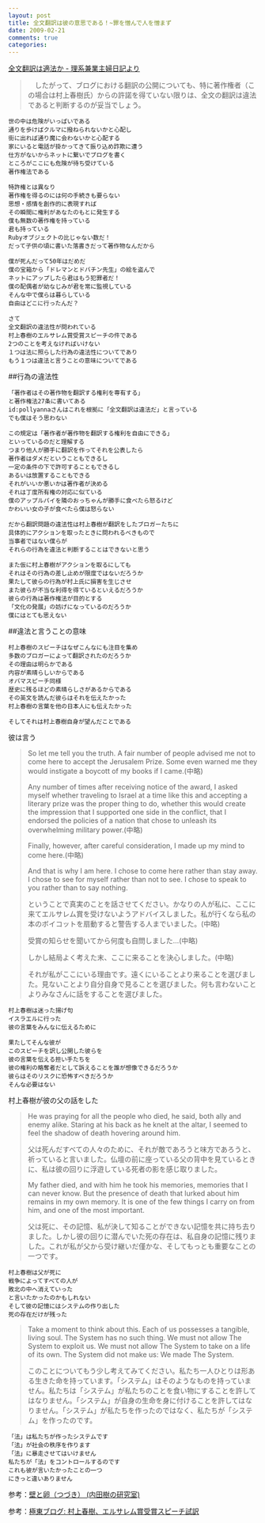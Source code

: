 ```yaml
---
layout: post
title: 全文翻訳は彼の意思である！~罪を憎んで人を憎まず
date: 2009-02-21
comments: true
categories:
---
```



[全文翻訳は適法か - 理系兼業主婦日記より](http://d.hatena.ne.jp/pollyanna/20090220/p1)
 
> 　したがって、ブログにおける翻訳の公開についても、特に著作権者（この場合は村上春樹氏）からの許諾を得ていない限りは、全文の翻訳は違法であると判断するのが妥当でしょう。


    世の中は危険がいっぱいである
    通りを歩けばクルマに撥ねられないかと心配し
    街に出れば通り魔に会わないかと心配する
    家にいると電話が掛かってきて振り込め詐欺に遭う
    仕方がないからネットに繋いでブログを書く
    ところがここにも危険が待ち受けている
    著作権法である
    
    特許権とは異なり
    著作権を得るのには何の手続きも要らない
    思想・感情を創作的に表現すれば
    その瞬間に権利があなたのもとに発生する
    僕も無数の著作権を持っている
    君も持っている
    Rubyオブジェクトの比じゃない数だ！
    だって子供の頃に書いた落書きだって著作物なんだから
    
    僕が死んだって50年はだめだ
    僕の宝箱から「ドレマンとドバチン先生」の絵を盗んで
    ネットにアップしたら君はもう犯罪者だ！
    僕の配偶者が幼なじみが君を常に監視している
    そんな中で僕らは暮らしている
    自由はどこに行ったんだ？
    
    さて
    全文翻訳の違法性が問われている
    村上春樹のエルサレム賞受賞スピーチの件である
    2つのことを考えなければいけない
    １つは法に照らした行為の違法性についてであり
    もう１つは違法と言うことの意味についてである

##行為の違法性

    「著作者はその著作物を翻訳する権利を専有する」
    と著作権法27条に書いてある
    id:pollyannaさんはこれを根拠に「全文翻訳は違法だ」と言っている
    でも僕はそう思わない
    
    この規定は「著作者が著作物を翻訳する権利を自由にできる」
    といっているのだと理解する
    つまり他人が勝手に翻訳を作ってそれを公表したら
    著作者はダメだということもできるし
    一定の条件の下で許可することもできるし
    あるいは放置することもできる
    それがいいか悪いかは著作者が決める
    それは丁度所有権の対応に似ている
    僕のアップルパイを隣のおっちゃんが勝手に食べたら怒るけど
    かわいい女の子が食べたら僕は怒らない
    
    だから翻訳問題の違法性は村上春樹が翻訳をしたブロガーたちに
    具体的にアクションを取ったときに問われるべきもので
    当事者ではない僕らが
    それらの行為を違法と判断することはできないと思う
    
    また仮に村上春樹がアクションを取るにしても
    それはその行為の差し止めが限度ではないだろうか
    果たして彼らの行為が村上氏に損害を生じさせ
    また彼らが不当な利得を得ているといえるだろうか
    彼らの行為は著作権法が目的とする
    「文化の発展」の妨げになっているのだろうか
    僕にはとても思えない

##違法と言うことの意味

    村上春樹のスピーチはなぜこんなにも注目を集め
    多数のブロガーによって翻訳されたのだろうか
    その理由は明らかである
    内容が素晴らしいからである
    オバマスピーチ同様
    歴史に残るほどの素晴らしさがあるからである
    その英文を読んだ彼らはそれを伝えたかった
    村上春樹の言葉を他の日本人にも伝えたかった
    
    そしてそれは村上春樹自身が望んだことである
    
彼は言う

> So let me tell you the truth. A fair number of people advised me not to come here to accept the Jerusalem Prize. Some even warned me they would instigate a boycott of my books if I came.(中略)
>
> Any number of times after receiving notice of the award, I asked myself whether traveling to Israel at a time like this and accepting a literary prize was the proper thing to do, whether this would create the impression that I supported one side in the conflict, that I endorsed the policies of a nation that chose to unleash its overwhelming military power.(中略) 
>
> Finally, however, after careful consideration, I made up my mind to come here.(中略) 
>
> And that is why I am here. I chose to come here rather than stay away. I chose to see for myself rather than not to see. I chose to speak to you rather than to say nothing.
>
> ということで真実のことを話させてください。かなりの人が私に、ここに来てエルサレム賞を受けないようアドバイスしました。私が行くなら私の本のボイコットを扇動すると警告する人までいました。(中略)
>
> 受賞の知らせを聞いてから何度も自問しました…(中略)
>
> しかし結局よく考えた末、ここに来ることを決心しました。(中略)
>
> それが私がここにいる理由です。遠くにいることより来ることを選びました。見ないことより自分自身で見ることを選びました。何も言わないことよりみなさんに話をすることを選びました。


    村上春樹は迷った揚げ句
    イスラエルに行った
    彼の言葉をみんなに伝えるために
    
    果たしてそんな彼が
    このスピーチを訳し公開した彼らを
    彼の言葉を伝える担い手たちを
    彼の権利の略奪者だとして訴えることを誰が想像できるだろうか
    彼らはそのリスクに恐怖すべきだろうか
    そんな必要はない

村上春樹が彼の父の話をした
 
> He was praying for all the people who died, he said, both ally and enemy alike. Staring at his back as he knelt at the altar, I seemed to feel the shadow of death hovering around him.
>
> 父は死んだすべての人々のために、それが敵であろうと味方であろうと、祈っていると言いました。仏壇の前に座っている父の背中を見ているときに、私は彼の回りに浮遊している死者の影を感じ取りました。
> 
> My father died, and with him he took his memories, memories that I can never know. But the presence of death that lurked about him remains in my own memory. It is one of the few things I carry on from him, and one of the most important.
>
> 父は死に、その記憶、私が決して知ることができない記憶を共に持ち去りました。しかし彼の回りに潜んでいた死の存在は、私自身の記憶に残りました。これが私が父から受け継いだ僅かな、そしてもっとも重要なことの一つです。


    村上春樹は父が死に
    戦争によってすべての人が
    敗北の中へ消えていった
    と言いたかったのかもしれない
    そして彼の記憶にはシステムの作り出した
    死の存在だけが残った
 
> Take a moment to think about this. Each of us possesses a tangible, living soul. The System has no such thing. We must not allow The System to exploit us. We must not allow The System to take on a life of its own. The System did not make us: We made The System.
>
> このことについてもう少し考えてみてください。私たち一人ひとりは形ある生きた命を持っています。「システム」はそのようなものを持っていません。私たちは「システム」が私たちのことを食い物にすることを許してはなりません。「システム」が自身の生命を身に付けることを許してはなりません。「システム」が私たちを作ったのではなく、私たちが「システム」を作ったのです。


    「法」は私たちが作ったシステムです
    「法」が社会の秩序を作ります
    「法」に暴走させてはいけません
    私たちが「法」をコントロールするのです
    これも彼が言いたかったことの一つ
    にきっと違いありません

参考：[壁と卵（つづき） (内田樹の研究室)](http://blog.tatsuru.com/2009/02/20_1543.php)

参考：[極東ブログ: 村上春樹、エルサレム賞受賞スピーチ試訳](http://finalvent.cocolog-nifty.com/fareastblog/2009/02/post-1345.html)

